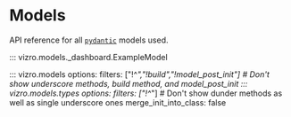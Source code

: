 # Models

<!-- vale off -->
API reference for all [`pydantic`](https://docs.pydantic.dev/latest/) models used.

::: vizro.models._dashboard.ExampleModel


::: vizro.models
    options:
      filters: ["!^_","!build","!model_post_init"] # Don't show underscore methods, build method, and model_post_init
::: vizro.models.types
    options:
      filters: ["!^_"]  # Don't show dunder methods as well as single underscore ones
      merge_init_into_class: false

<!-- vale on -->

